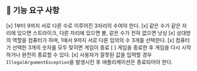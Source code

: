 ## 🚀 기능 요구 사항


[x] 1부터 9까지 서로 다른 수로 이루어진 3자리의 수여야 한다.
[x] 같은 수가 같은 자리에 있으면 스트라이크, 다른 자리에 있으면 볼, 같은 수가 전혀 없으면 낫싱
[x] 상대방의 역할을 컴퓨터가 하며, 1에서 9까지 서로 다른 임의의 수 3개를 선택한다.
[x] 컴퓨터가 선택한 3개의 숫자를 모두 맞히면 게임이 종료
[ ] 게임을 종료한 후 게임을 다시 시작하거나 완전히 종료할 수 있다.
[x] 사용자가 잘못된 값을 입력할 경우 `IllegalArgumentException`을 발생시킨 후 애플리케이션은 종료되어야 한다.
